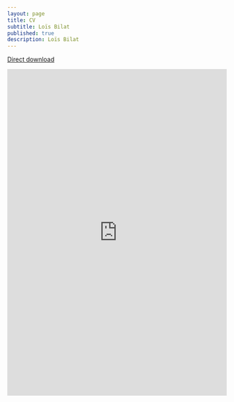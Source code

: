 ```yaml
---
layout: page
title: CV
subtitle: Loïs Bilat
published: true
description: Loïs Bilat
---
```




[Direct download](http://cv.bilat.xyz)

<embed src="https://drive.google.com/viewerng/
viewer?embedded=true&amp;url=http://bilat.xyz/pdf/cv.pdf" width="100%" height="750" />
